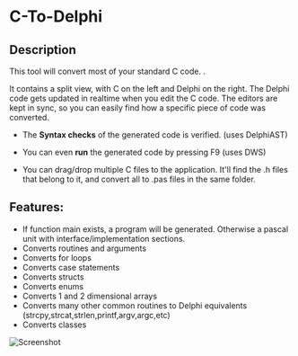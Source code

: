 # C-To-Delphi

## Description
This tool will convert most of your standard C code. .

It contains a split view, with C on the left and Delphi on the right.
The Delphi code gets updated in realtime when you edit the C code.
The editors are kept in sync, so you can easily find how a specific piece of code was converted.

* The **Syntax checks** of the generated code is verified. (uses DelphiAST)
* You can even **run** the generated code by pressing F9 (uses DWS)

* You can drag/drop multiple C files to the application. It'll find the .h files that belong to it, and convert all to .pas files in the same folder.

## Features:
* If function main exists, a program will be generated. Otherwise a pascal unit with interface/implementation sections.
* Converts routines and arguments
* Converts for loops
* Converts case statements
* Converts structs
* Converts enums
* Converts 1 and 2 dimensional arrays
* Converts many other common routines to Delphi equivalents (strcpy,strcat,strlen,printf,argv,argc,etc)
* Converts classes

![Screenshot](https://raw.githubusercontent.com/WouterVanNifterick/C-To-Delphi/master/C-To-Delphi-0.9.0.png)
